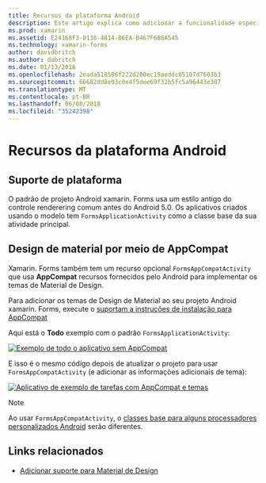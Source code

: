 ```yaml
---
title: Recursos da plataforma Android
description: Este artigo explica como adicionar a funcionalidade específica do Android para aplicativos xamarin. Forms e enfoca o Material de Design.
ms.prod: xamarin
ms.assetid: E24168F3-0138-4814-86EA-B467F6B8A545
ms.technology: xamarin-forms
author: davidbritch
ms.author: dabritch
ms.date: 01/13/2016
ms.openlocfilehash: 2eada518586f222d200ec19aeddc65107d7603b3
ms.sourcegitcommit: 66682dd8e93c0e4f5dee69f32b5fc5a96443e307
ms.translationtype: MT
ms.contentlocale: pt-BR
ms.lasthandoff: 06/08/2018
ms.locfileid: "35242398"
---
```

# <a name="android-platform-features"></a>Recursos da plataforma Android

## <a name="platform-support"></a>Suporte de plataforma

O padrão de projeto Android xamarin. Forms usa um estilo antigo do controle renderering comum antes do Android 5.0. Os aplicativos criados usando o modelo tem `FormsApplicationActivity` como a classe base da sua atividade principal.

## <a name="material-design-via-appcompat"></a>Design de material por meio de AppCompat

Xamarin. Forms também tem um recurso opcional `FormsAppCompatActivity` que usa **AppCompat** recursos fornecidos pelo Android para implementar os temas de Material de Design.

Para adicionar os temas de Design de Material ao seu projeto Android xamarin. Forms, execute o [suportam a instruções de instalação para AppCompat](appcompat.md)

Aqui está o **Todo** exemplo com o padrão `FormsApplicationActivity`:

[![](images/before-appcompat-sml.png "Exemplo de todo o aplicativo sem AppCompat")](images/before-appcompat.png#lightbox "aplicativo de exemplo de tarefas sem AppCompat")

E isso é o mesmo código depois de atualizar o projeto para usar `FormsAppCompatActivity` (e adicionar as informações adicionais de tema):

[![](images/post-appcompat-sml.png "Aplicativo de exemplo de tarefas com AppCompat e temas")](images/post-appcompat.png#lightbox "aplicativo de exemplo de tarefas com AppCompat e temas")

> [!NOTE]
> Ao usar `FormsAppCompatActivity`, o [classes base para alguns processadores personalizados Android](~/xamarin-forms/app-fundamentals/custom-renderer/renderers.md) serão diferentes.


## <a name="related-links"></a>Links relacionados

- [Adicionar suporte para Material de Design](appcompat.md)
